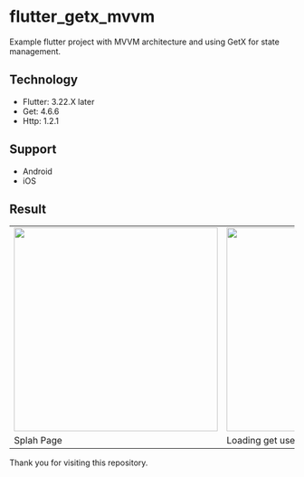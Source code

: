 # flutter_getx_mvvm

Example flutter project with MVVM architecture and using GetX for state management.

## Technology

- Flutter: 3.22.X later
- Get: 4.6.6
- Http: 1.2.1

## Support

- Android
- iOS

## Result

<table>
  <tr>
    <td valign="top">
      <img src="https://raw.github.com/danypratamadev/flutter_getx_mvvm/master/assets/screenshots/splash.png" width=360 height=auto>
    </td>
    <td valign="top">
      <img src="https://raw.github.com/danypratamadev/flutter_getx_mvvm/master/assets/screenshots/home1.png" width=360 height=auto>
    </td>
    <td valign="top">
      <img src="https://raw.github.com/danypratamadev/flutter_getx_mvvm/master/assets/screenshots/home2.png" width=360 height=auto>
    </td>
  </tr>
  <tr>
    <td>Splah Page</td>
    <td>Loading get users</td>
    <td>Sucess get users</td>
  </tr>
</table>

Thank you for visiting this repository.